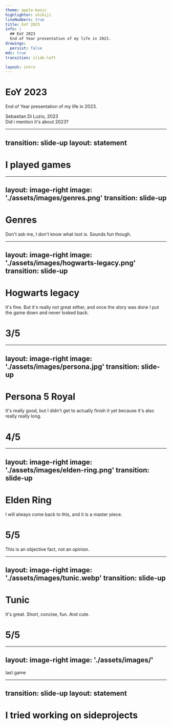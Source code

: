 ```yaml
---
theme: apple-basic
highlighter: shikiji
lineNumbers: true
title: EoY 2023
info: |
  ## EoY 2023
  End of Year presentation of my life in 2023.
drawings:
  persist: false
mdc: true
transition: slide-left

layout: intro
---
```


# EoY 2023

End of Year presentation of my life in 2023.

<div class="absolute bottom-10">
  <span class="font-700">
    Sebastian Di Luzio, 2023
  </span>
</div>

<div class="absolute bottom-10 right-10">
  <span class="font-700 text-3">
    Did i mention it's about 2023?
  </span>
</div>

---
transition: slide-up
layout: statement
---

# I played games

---
layout: image-right
image: './assets/images/genres.png'
transition: slide-up
---

# Genres

Don't ask me, I don't know what loot is. Sounds fun though.


---
layout: image-right
image: './assets/images/hogwarts-legacy.png'
transition: slide-up
---

# Hogwarts legacy

It's fine. But it's really not great either, and once the story was done I put the game down and never looked back.

# 3/5

---
layout: image-right
image: './assets/images/persona.jpg'
transition: slide-up
---

# Persona 5 Royal

It's really good, but I didn't get to actually finish it yet because it's also really really long.

# 4/5

---
layout: image-right
image: './assets/images/elden-ring.png'
transition: slide-up
---

# Elden Ring

I will always come back to this, and it is a master piece.

# 5/5

This is an objective fact, not an opinion.

---
layout: image-right
image: './assets/images/tunic.webp'
transition: slide-up
---

# Tunic

It's great. Short, concise, fun. And cute.

# 5/5


---
layout: image-right
image: './assets/images/'
---

last game

---
transition: slide-up
layout: statement
---

# I tried working on sideprojects
